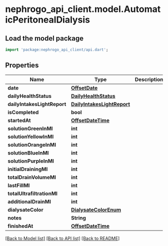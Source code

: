 # nephrogo_api_client.model.AutomaticPeritonealDialysis

## Load the model package
```dart
import 'package:nephrogo_api_client/api.dart';
```

## Properties
Name | Type | Description | Notes
------------ | ------------- | ------------- | -------------
**date** | [**OffsetDate**](OffsetDate.md) |  | 
**dailyHealthStatus** | [**DailyHealthStatus**](DailyHealthStatus.md) |  | 
**dailyIntakesLightReport** | [**DailyIntakesLightReport**](DailyIntakesLightReport.md) |  | 
**isCompleted** | **bool** |  | [optional] 
**startedAt** | [**OffsetDateTime**](OffsetDateTime.md) |  | 
**solutionGreenInMl** | **int** |  | [optional] 
**solutionYellowInMl** | **int** |  | [optional] 
**solutionOrangeInMl** | **int** |  | [optional] 
**solutionBlueInMl** | **int** |  | [optional] 
**solutionPurpleInMl** | **int** |  | [optional] 
**initialDrainingMl** | **int** |  | [optional] 
**totalDrainVolumeMl** | **int** |  | [optional] 
**lastFillMl** | **int** |  | [optional] 
**totalUltrafiltrationMl** | **int** |  | [optional] 
**additionalDrainMl** | **int** |  | [optional] 
**dialysateColor** | [**DialysateColorEnum**](DialysateColorEnum.md) |  | [optional] 
**notes** | **String** |  | [optional] 
**finishedAt** | [**OffsetDateTime**](OffsetDateTime.md) |  | [optional] 

[[Back to Model list]](../README.md#documentation-for-models) [[Back to API list]](../README.md#documentation-for-api-endpoints) [[Back to README]](../README.md)


